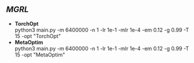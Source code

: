 ## ***MGRL***
- **TorchOpt** <br/>
  python3 main.py -m 6400000 -n 1 -lr 1e-1 -mlr 1e-4 -em 0.12 -g 0.99 -T 15 -opt "TorchOpt"
- **MetaOptim** <br/>
  python3 main.py -m 6400000 -n 1 -lr 1e-1 -mlr 1e-4 -em 0.12 -g 0.99 -T 15 -opt "MetaOptim"